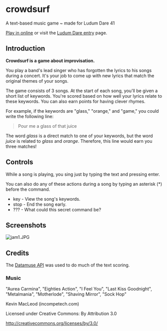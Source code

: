 # crowdsurf
A text-based music game ~ made for Ludum Dare 41

[Play in online](http://joe-cowman.s3-website-us-east-1.amazonaws.com/www/html/onyx.html) or visit the 
[Ludum Dare entry](https://ldjam.com/events/ludum-dare/41/crowdsurf) page.

## Introduction

__Crowdsurf is a game about improvisation.__

You play a band's lead singer who has forgotten the lyrics to his songs during a concert.
It's your job to come up with new lyrics that match the original themes of your songs.

The game consists of 3 songs. At the start of each song, you'll be given a short list of keywords.
You're scored based on how well your lyrics relate to these keywords. You can also earn points for having clever rhymes.

For example, if the keywords are "glass," "orange," and "game," you could write the following line:

> Pour me a glass of that juice

The word *glass* is a direct match to one of your keywords, but the word *juice* is related to *glass* and *orange*. Therefore, this line would earn you three matches!

## Controls

While a song is playing, you sing just by typing the text and pressing enter.

You can also do any of these actions during a song by typing an asterisk (*) before the command.
* key   - View the song's keywords.
* stop  - End the song early.
* ???   - What could this secret command be?

## Screenshots

![jam1.JPG](https://i.imgur.com/pm46sz4.jpg)

## Credits

The [Datamuse API](https://www.datamuse.com/api/) was used to do much of the text scoring.


### Music
"Aurea Carmina", "Eighties Action", "I Feel You", "Last Kiss Goodnight", "Metalmania", "Motherlode", "Shaving Mirror", "Sock Hop"

Kevin MacLeod (incompetech.com)

Licensed under Creative Commons: By Attribution 3.0

http://creativecommons.org/licenses/by/3.0/
